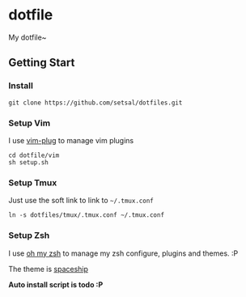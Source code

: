 # dotfile
My dotfile~

## Getting Start

### Install
```
git clone https://github.com/setsal/dotfiles.git
```

### Setup Vim

I use [vim-plug](https://github.com/junegunn/vim-plug) to manage vim plugins

```
cd dotfile/vim
sh setup.sh
```

### Setup Tmux 
Just use the soft link to link to `~/.tmux.conf`
```
ln -s dotfiles/tmux/.tmux.conf ~/.tmux.conf
```

### Setup Zsh

I use [oh my zsh](https://github.com/robbyrussell/oh-my-zsh)  to manage my zsh configure, plugins and themes. :P

The theme is [spaceship](https://github.com/denysdovhan/spaceship-prompt)

**Auto install script is todo :P**
